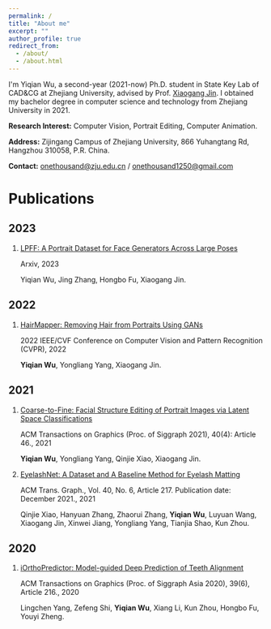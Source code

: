 ```yaml
---
permalink: /
title: "About me"
excerpt: ""
author_profile: true
redirect_from: 
  - /about/
  - /about.html
---
```



I'm Yiqian Wu, a second-year (2021-now) Ph.D. student in State Key Lab of CAD&CG at Zhejiang University, advised by Prof. [Xiaogang Jin](http://www.cad.zju.edu.cn/home/jin). I obtained my bachelor degree in computer science and technology from Zhejiang University in 2021.

**Research Interest:** Computer Vision, Portrait Editing, Computer Animation.

**Address:** Zijingang Campus of Zhejiang University, 866 Yuhangtang Rd, Hangzhou 310058, P.R. China.

**Contact:** [onethousand@zju.edu.cn](mailto:onethousand@zju.edu.cn) / [onethousand1250@gmail.com](mailto:onethousand1250@gmail.com)





# Publications

## 2023

1. [LPFF: A Portrait Dataset for Face Generators Across Large Poses](https://onethousandwu.com/publication/lpff-dataset)

   Arxiv, 2023

   Yiqian Wu, Jing Zhang, Hongbo Fu, Xiaogang Jin.

## 2022

1. [HairMapper: Removing Hair from Portraits Using GANs](https://onethousandwu.com/publication/hair_mapper_cvpr2022)

   2022 IEEE/CVF Conference on Computer Vision and Pattern Recognition (CVPR), 2022

   **Yiqian Wu**, Yongliang Yang, Xiaogang Jin.

## 2021

1. [Coarse-to-Fine: Facial Structure Editing of Portrait Images via Latent Space Classifications](https://onethousandwu.com/publication/coarse-to-fine)

   ACM Transactions on Graphics (Proc. of Siggraph 2021), 40(4): Article 46., 2021

   **Yiqian Wu**, Yongliang Yang, Qinjie Xiao, Xiaogang Jin.

2. [EyelashNet: A Dataset and A Baseline Method for Eyelash Matting](https://onethousandwu.com/publication/eyelashnet)

   ACM Trans. Graph., Vol. 40, No. 6, Article 217. Publication date: December 2021., 2021

   Qinjie Xiao, Hanyuan Zhang, Zhaorui Zhang, **Yiqian Wu**, Luyuan Wang, Xiaogang Jin, Xinwei Jiang, Yongliang Yang, Tianjia Shao, Kun Zhou.

## 2020

1. [iOrthoPredictor: Model-guided Deep Prediction of Teeth Alignment](https://onethousandwu.com/publication/iothopredictor)

   ACM Transactions on Graphics (Proc. of Siggraph Asia 2020), 39(6), Article 216., 2020

   Lingchen Yang, Zefeng Shi, **Yiqian Wu**, Xiang Li, Kun Zhou, Hongbo Fu, Youyi Zheng.
